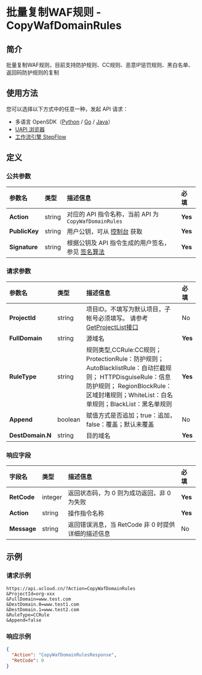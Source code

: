 # 批量复制WAF规则 - CopyWafDomainRules

## 简介

批量复制WAF规则，目前支持防护规则、CC规则、恶意IP惩罚规则、黑白名单、返回码防护规则的复制





## 使用方法

您可以选择以下方式中的任意一种，发起 API 请求：
- 多语言 OpenSDK（[Python](https://github.com/ucloud/ucloud-sdk-python3) / [Go](https://github.com/ucloud/ucloud-sdk-go) / [Java](https://github.com/ucloud/ucloud-sdk-java)）
- [UAPI 浏览器](https://console.ucloud.cn/uapi/detail?id=CopyWafDomainRules)
- [工作流引擎 StepFlow](https://console.ucloud.cn/stepflow/manage/)

## 定义

### 公共参数

| 参数名 | 类型 | 描述信息 | 必填 |
|:---|:---|:---|:---|
| **Action**     | string  | 对应的 API 指令名称，当前 API 为 `CopyWafDomainRules`                        | **Yes** |
| **PublicKey**  | string  | 用户公钥，可从 [控制台](https://console.ucloud.cn/uapi/apikey) 获取                                             | **Yes** |
| **Signature**  | string  | 根据公钥及 API 指令生成的用户签名，参见 [签名算法](api/summary/signature.md)  | **Yes** |

### 请求参数

| 参数名 | 类型 | 描述信息 | 必填 |
|:---|:---|:---|:---|
| **ProjectId** | string | 项目ID。不填写为默认项目，子帐号必须填写。 请参考[GetProjectList接口](api/summary/get_project_list) |No|
| **FullDomain** | string | 源域名 |**Yes**|
| **RuleType** | string | 规则类型,CCRule:CC规则； ProtectionRule：防护规则； AutoBlacklistRule：自动拦截规则； HTTPDisguiseRule：信息防护规则； RegionBlockRule：区域封堵规则；WhiteList：白名单规则；BlackList：黑名单规则 |**Yes**|
| **Append** | boolean | 赋值方式是否追加；true：追加，false：覆盖；默认未覆盖 |No|
| **DestDomain.N** | string | 目的域名 |**Yes**|

### 响应字段

| 字段名 | 类型 | 描述信息 | 必填 |
|:---|:---|:---|:---|
| **RetCode** | integer | 返回状态码，为 0 则为成功返回，非 0 为失败 |**Yes**|
| **Action** | string | 操作指令名称 |**Yes**|
| **Message** | string | 返回错误消息，当 RetCode 非 0 时提供详细的描述信息 |No|




## 示例

### 请求示例
    
```
https://api.ucloud.cn/?Action=CopyWafDomainRules
&ProjectId=org-xxx
&FullDomain=www.test.com
&DestDomain.0=www.test1.com
&DestDomain.1=www.test2.com
&RuleType=CCRule
&Append=false
```

### 响应示例
    
```json
{
  "Action": "CopyWafDomainRulesResponse",
  "RetCode": 0
}
```




